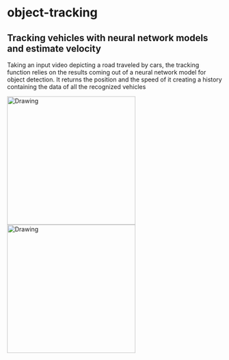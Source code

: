 # object-tracking

## Tracking vehicles with neural network models and estimate velocity

Taking an input video depicting a road traveled by cars, the tracking function relies on the results coming out of a neural network model for object detection.
It returns the position and the speed of it creating a history containing the data of all the recognized vehicles

<img src="../../Resource/exampleImage/prediction.PNG" alt="Drawing" style="width: 300px;"/>
<img src="../../Resource/exampleImage/prediction.JPG" alt="Drawing" style="width: 300px;"/>